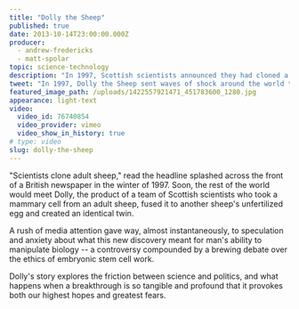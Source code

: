 ```yaml
---
title: "Dolly the Sheep"
published: true
date: 2013-10-14T23:00:00.000Z
producer:
  - andrew-fredericks
  - matt-spolar
topic: science-technology
description: "In 1997, Scottish scientists announced they had cloned a sheep and named her Dolly, and sent waves of future shock around the world that continue to shape frontiers of science today."
tweet: "In 1997, Dolly the Sheep sent waves of shock around the world that continue to shape science today:"
featured_image_path: /uploads/1422557921471_451783600_1280.jpg
appearance: light-text
video:
  video_id: 76740854
  video_provider: vimeo
  video_show_in_history: true
# type: video
slug: dolly-the-sheep
---
```


"Scientists clone adult sheep," read the headline splashed across the front of a British newspaper in the winter of 1997\. Soon, the rest of the world would meet Dolly, the product of a team of Scottish scientists who took a mammary cell from an adult sheep, fused it to another sheep's unfertilized egg and created an identical twin.

A rush of media attention gave way, almost instantaneously, to speculation and anxiety about what this new discovery meant for man's ability to manipulate biology -- a controversy compounded by a brewing debate over the ethics of embryonic stem cell work.

Dolly's story explores the friction between science and politics, and what happens when a breakthrough is so tangible and profound that it provokes both our highest hopes and greatest fears.

